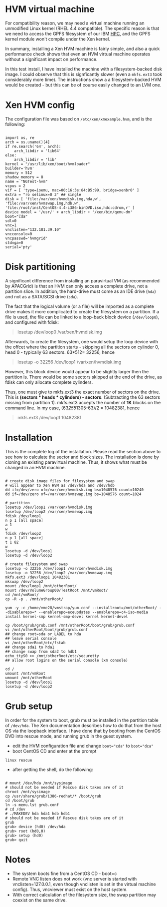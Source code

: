 # HVM virtual machine

For compatibility reason, we may need a virtual machine running an unmodified Linux kernel (RHEL 4.4 compatible).  The specific reason is that we need to access the GPFS filesystem of our IBM [HPC](http://www.ucsc.canterbury.ac.nz/), and the GPFS kernel module won't compile under the Xen kernel.

In summary, installing a Xen HVM machine is fairly simple, and also a quick performance check shows that even an HVM virtual machine operates without a significant impact on performance.

In this test install, I have installed the machine with a filesystem-backed disk image.  I could observe that this is signficantly slower (even a `mkfs.ext3` took considerably more time).  The instructions show a a filesystem-backed HVM would be created - but this can be of course easily changed to an LVM one.

# Xen HVM config 

The configuration file was based on `/etc/xen/xmexample.hvm`, and is the following:

``` 

import os, re
arch = os.uname()[4]
if re.search('64', arch):
    arch_libdir = 'lib64'
else:
    arch_libdir = 'lib'
kernel = "/usr/lib/xen/boot/hvmloader"
builder='hvm'
memory = 512
shadow_memory = 8
name = "NGTest-hvm"
vcpus = 2
vif = [ 'type=ioemu, mac=00:16:3e:84:B5:99, bridge=xenbr0' ]
extra = "ro selinux=0 3" ## single
disk = [ 'file:/var/xen/hvmdisk.img,hda,w', 
'file:/var/xen/hvmswap.img,hdb,w', 
'file:/root/inst/CentOS-4.4-i386-binDVD.iso,hdc:cdrom,r' ]
device_model = '/usr/' + arch_libdir + '/xen/bin/qemu-dm'
boot="cda"
sdl=0
vnc=1
vnclisten="132.181.39.10"
vncconsole=0
vncpasswd='hvmgrid'
stdvga=0
serial='pty'

```

# Disk partitioning

A significant difference from installing an paravirtual VM (as recommended by APACGrid) is that an HVM can only access a complete drive, not a partition slice.  In addition, the hard-drive must come as an IDE drive (`hda`) and not as a SATA/SCSI drive (`sda`).

The fact that the logical volume (or a file) will be imported as a complete drive makes it more complicated to create the filesystem on a partition.  If a file is used, the file can be linked to a loop-back block device (`/dev/loop0`), and configured with fdisk:

>  losetup /dev/loop0 /var/xen/hvmdisk.img

Afterwards, to create the filesystem, one would setup the loop device with the offcet where the partition starts - skipping all the sectors on cylinder 0, head 0 - typically 63 sectors.  63*512= 32256, hence

>  losetup -o 32256 /dev/loop1 /var/xen/hvmdisk.img

However, this block device would appear to be slightly larger then the partition is.  There would be some sectors skipped at the end of the drive, as fdisk can only allocate complete cylinders.

Thus, one must give to mkfs.ext3 the exact number of sectors on the drive.  This is **(sectors * heads * cylinders) - sectors**. (Subtracting the 63 sectors missing from partition 1).  mkfs.ext3 accepts the number of **1K** blocks on the command line.  In my case, (63*255*1305-63)/2 = 10482381, hence

>  mkfs.ext3 /dev/loop1 10482381

# Installation

This is the complete log of the installation.  Please read the section above to see how to calculate the sector and block sizes. The installation is done by cloning an existing paravirtual machine.  Thus, it shows what must be changed in an HVM machine.

``` 

# create disk image files for filesystem and swap
# will appear to Xen HVM as /dev/hda and /dev/hdb
dd if=/dev/zero of=/var/xen/hvmdisk.img bs=1048576 count=10240
dd if=/dev/zero of=/var/xen/hvmswap.img bs=1048576 count=1024

# partition
losetup /dev/loop1 /var/xen/hvmdisk.img
losetup /dev/loop2 /var/xen/hvmswap.img
fdisk /dev/loop1
n p 1 [all space]
a 1
w
fdisk /dev/loop2
n p 1 [all space]
t 1 82
w
losetup -d /dev/loop1
losetup -d /dev/loop2

# create filesystem and swap
losetup -o 32256 /dev/loop1 /var/xen/hvmdisk.img
losetup -o 32256 /dev/loop2 /var/xen/hvmswap.img
mkfs.ext3 /dev/loop1 10482381
mkswap /dev/loop2
mount /dev/loop1 /mnt/otherRoot/
mount /dev/VolumeGroup00/TestRoot /mnt/vmRoot/
cd /mnt/vmRoot/
cp -R -p . /mnt/otherRoot/

yum -y -c /home/vme28/vmstrap/yum.conf --installroot=/mnt/otherRoot/ --disablerepo=* --enablerepo=eceupdates --enablerepo=c4-iso-media install kernel-smp kernel-smp-devel kernel kernel-devel

cp /boot/grub/grub.conf /mnt/otherRoot/boot/grub/grub.conf
vi /mnt/otherRoot/boot/grub/grub.conf
## change root=sda or LABEL to hda
## leave serial console
vi /mnt/otherRoot/etc/fstab
## change sda1 to hda1
## change swap from sda2 to hdb1
echo ttyS0 >> /mnt/otherRoot/etc/securetty
## allow root logins on the serial console (xm console)

cd /
umount /mnt/vmRoot
umount /mnt/otherRoot
losetup -d /dev/loop1
losetup -d /dev/loop2

```

# Grub setup

In order for the system to boot, grub must be installed in the partition table of `/dev/hda`.  The Xen documentation describes how to do that from the host OS via the loopback interface.  I have done that by booting from the CentOS DVD into rescue mode, and running grub in the guest system.

- edit the HVM configuration file and change `boot="cda"` to `boot="dca"`
- boot CentOS CD and enter at the prompt 

``` 
linux rescue
```
- after getting the shell, do the following:

``` 

# mount /dev/hda /mnt/sysimage
# should not be needed if Rescue disk takes are of it
chroot /mnt/sysimage
cp /usr/share/grub/i386-redhat/* /boot/grub
cd /boot/grub
ln -s menu.lst grub.conf
# cd /dev
# ./MAKEDEV hda hda1 hdb hdb1
# should not be needed if Rescue disk takes are of it
grub
grub> device (hd0) /dev/hda
grub> root (hd0,0)
grub> setup (hd0)
grub> quit

```

# Notes

- The system boots fine from a CentOS CD - boot=c
- Remote VNC listen does not work (vnc server is started with vnclisten=127.0.0.1, even though vnclisten is set in the virtual machine config).  Thus, vncviewer must exist on the host system.
- With correct calculation of the filesystem size, the swap partition may coexist on the same drive.
